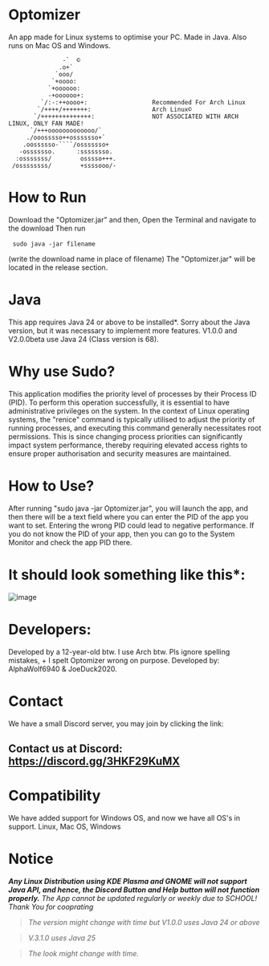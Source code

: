 # Optomizer
An app made for Linux systems to optimise your PC. Made in Java. Also runs on Mac OS and Windows.

                   -`  ©               
                  .o+`                   
                 `ooo/                   
                `+oooo:                  
               `+oooooo:                 
               -+oooooo+:                
             `/:-:++oooo+:                  Recommended For Arch Linux
            `/++++/+++++++:                 Arch Linux©          
           `/++++++++++++++:                NOT ASSOCIATED WITH ARCH LINUX, ONLY FAN MADE!       
          `/+++ooooooooooooo/`           
         ./ooosssso++osssssso+`          
        .oossssso-````/osssssso+    
       -osssssso.      :ssssssso.   
      :osssssss/        osssso+++.  
     /ossssssss/        +ssssooo/-  
  

# How to Run
Download the "Optomizer.jar" and then,
Open the Terminal and navigate to the download
Then run <pre> ```sudo java -jar filename ``` </pre> (write the download name in place of filename)
The "Optomizer.jar" will be located in the release section.

# Java
This app requires Java 24 or above to be installed*. Sorry about the Java version, but it was necessary to implement more features.
V1.0.0 and V2.0.0beta use Java 24 (Class version is 68).

# Why use Sudo?
This application modifies the priority level of processes by their Process ID (PID). To perform this operation successfully, it is essential to have administrative privileges on the system. In the context of Linux operating systems, the "renice" command is typically utilised to adjust the priority of running processes, and executing this command generally necessitates root permissions. This is since changing process priorities can significantly impact system performance, thereby requiring elevated access rights to ensure proper authorisation and security measures are maintained.

# How to Use?
After running "sudo java -jar Optomizer.jar", you will launch the app, and then there will be a text field where you can enter the PID of the app you want to set. Entering the wrong PID could lead to negative performance.
If you do not know the PID of your app, then you can go to the System Monitor and check the app PID there.

# It should look something like this*:

![image](https://github.com/user-attachments/assets/873c89fb-aae8-44a1-90d6-604788c935c5)

# Developers:
Developed by a 12-year-old btw. I use Arch btw. Pls ignore spelling mistakes, + I spelt Optomizer wrong on purpose.
Developed by: AlphaWolf6940 & JoeDuck2020. 

# Contact
We have a small Discord server, you may join by clicking the link:
## Contact us at Discord: https://discord.gg/3HKF29KuMX

# Compatibility
We have added support for Windows OS, and now we have all OS's in support.
 Linux,
 Mac OS,
 Windows

# Notice
 ***Any Linux Distribution using KDE Plasma and GNOME will not support Java API, and hence, the Discord Button and Help button will not function properly.***
 *The App cannot be updated regularly or weekly due to SCHOOL! Thank You for cooprating*

>*The version might change with time but V1.0.0 uses Java 24 or above*

>*V.3.1.0 uses Java 25*

>*The look might change with time.*
